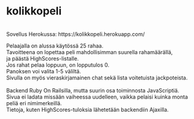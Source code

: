 # kolikkopeli

<br>
Sovellus Herokussa: https://kolikkopeli.herokuapp.com/
<br>

Pelaajalla on alussa käytössä 25 rahaa.<br>
Tavoitteena on lopettaa peli mahdollisimman suurella rahamäärällä,<br>
ja päästä HighScores-listalle.<br>
Jos rahat pelaa loppuun, on lopputulos 0.<br>
Panoksen voi valita 1-5 väliltä.<br>
Sivulla on myös vieraskirjamainen chat sekä lista voitetuista jackpoteista.<br>
<br>
Backend Ruby On Railsilla, mutta suurin osa toiminnosta JavaScriptiä.<br>
Sivua ei ladata missään vaiheessa uudelleen, vaikka pelaisi kuinka monta peliä eri nimimerkeillä.<br>
Tietoja, kuten HighScores-tuloksia lähetetään backendiin Ajaxilla.<br>